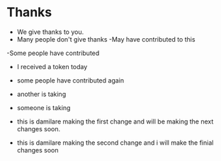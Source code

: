 # Thanks

- We give thanks to you.
- Many people don't give thanks
  -May have contributed to this

-Some people have contributed

- I received a token today
- some people have contributed again

- another is taking
- someone is taking

- this is damilare making the first change and will be making the next changes soon.

- this is damilare making the second change and i will make the finial changes soon
